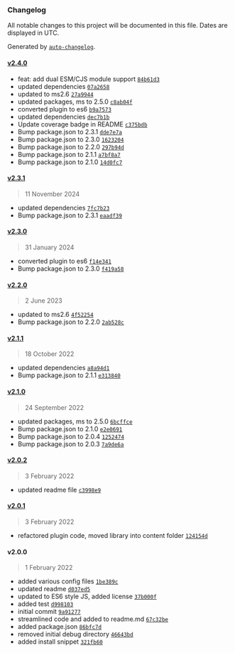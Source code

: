 ### Changelog

All notable changes to this project will be documented in this file. Dates are displayed in UTC.

Generated by [`auto-changelog`](https://github.com/CookPete/auto-changelog).

#### [v2.4.0](https://github.com/wernerglinka/metalsmith-markdown-partials/compare/v2.3.1...v2.4.0)

- feat: add dual ESM/CJS module support [`84b61d3`](https://github.com/wernerglinka/metalsmith-markdown-partials/commit/84b61d39b4d01f01066ac98719ffa15959254166)
- updated dependencies [`07a2658`](https://github.com/wernerglinka/metalsmith-markdown-partials/commit/07a2658c276ed31c5630e30dd2924b96f2267e44)
- updated to ms2.6 [`27a9944`](https://github.com/wernerglinka/metalsmith-markdown-partials/commit/27a9944d46388f558146eac1dcceb6a198cf1c68)
- updated packages, ms to 2.5.0 [`c8ab04f`](https://github.com/wernerglinka/metalsmith-markdown-partials/commit/c8ab04f15994cbf243fc4e1deaf63515d6b86a34)
- converted plugin to es6 [`b9a7573`](https://github.com/wernerglinka/metalsmith-markdown-partials/commit/b9a75738fa4c381b033016b435058d621289b551)
- updated dependencies [`dec7b1b`](https://github.com/wernerglinka/metalsmith-markdown-partials/commit/dec7b1bdfcebc1dabf4102fc39d75a4ba9e87792)
- Update coverage badge in README [`c375bdb`](https://github.com/wernerglinka/metalsmith-markdown-partials/commit/c375bdbbe899cbac465dddf19f6aaff949bcddb9)
- Bump package.json to 2.3.1 [`dde7e7a`](https://github.com/wernerglinka/metalsmith-markdown-partials/commit/dde7e7a6d65489201412638385774e4c844137bc)
- Bump package.json to 2.3.0 [`1623204`](https://github.com/wernerglinka/metalsmith-markdown-partials/commit/1623204d7b21bda03b774bdce9d480686786d7ac)
- Bump package.json to 2.2.0 [`297b94d`](https://github.com/wernerglinka/metalsmith-markdown-partials/commit/297b94d7055b0168bc08dad2f183ce70e77acf16)
- Bump package.json to 2.1.1 [`a7bf8a7`](https://github.com/wernerglinka/metalsmith-markdown-partials/commit/a7bf8a7fe34a6f2e20ab1bd393b4a1b59b21dd7d)
- Bump package.json to 2.1.0 [`14d0fc7`](https://github.com/wernerglinka/metalsmith-markdown-partials/commit/14d0fc7d31333644c2b2bde7209eb8aa8a592ecf)

#### [v2.3.1](https://github.com/wernerglinka/metalsmith-markdown-partials/compare/v2.3.0...v2.3.1)

> 11 November 2024

- updated dependencies [`7fc7b23`](https://github.com/wernerglinka/metalsmith-markdown-partials/commit/7fc7b233da4d6fb3a24584349a144f0a7b88f3db)
- Bump package.json to 2.3.1 [`eaadf39`](https://github.com/wernerglinka/metalsmith-markdown-partials/commit/eaadf391660aa1cc99697c8ecc25d1ea310358ea)

#### [v2.3.0](https://github.com/wernerglinka/metalsmith-markdown-partials/compare/v2.2.0...v2.3.0)

> 31 January 2024

- converted plugin to es6 [`f14e341`](https://github.com/wernerglinka/metalsmith-markdown-partials/commit/f14e341185f76bcc1a4954abf2f1d84931623799)
- Bump package.json to 2.3.0 [`f419a58`](https://github.com/wernerglinka/metalsmith-markdown-partials/commit/f419a58a79fbda033756f7127b44597c27b0aa4e)

#### [v2.2.0](https://github.com/wernerglinka/metalsmith-markdown-partials/compare/v2.1.1...v2.2.0)

> 2 June 2023

- updated to ms2.6 [`4f52254`](https://github.com/wernerglinka/metalsmith-markdown-partials/commit/4f52254fc276df1def382ae5981e137f260c108a)
- Bump package.json to 2.2.0 [`2ab528c`](https://github.com/wernerglinka/metalsmith-markdown-partials/commit/2ab528cefca34187a6accc11f146ac0ad8ce7686)

#### [v2.1.1](https://github.com/wernerglinka/metalsmith-markdown-partials/compare/v2.1.0...v2.1.1)

> 18 October 2022

- updated dependencies [`a8a94d1`](https://github.com/wernerglinka/metalsmith-markdown-partials/commit/a8a94d124e017ace3aebdb0f900d252713f79f12)
- Bump package.json to 2.1.1 [`e313840`](https://github.com/wernerglinka/metalsmith-markdown-partials/commit/e313840d40cf148fe5a63a79f658e85de70c4186)

#### [v2.1.0](https://github.com/wernerglinka/metalsmith-markdown-partials/compare/v2.0.2...v2.1.0)

> 24 September 2022

- updated packages, ms to 2.5.0 [`6bcffce`](https://github.com/wernerglinka/metalsmith-markdown-partials/commit/6bcffcee79a9535ad638cac873b1559e102c1d60)
- Bump package.json to 2.1.0 [`e2e0691`](https://github.com/wernerglinka/metalsmith-markdown-partials/commit/e2e0691345181406e50e4041a15f7f192b5ec0d2)
- Bump package.json to 2.0.4 [`1252474`](https://github.com/wernerglinka/metalsmith-markdown-partials/commit/125247419f2dac902c9af2bd0b06c3164bb02c35)
- Bump package.json to 2.0.3 [`7a9de6a`](https://github.com/wernerglinka/metalsmith-markdown-partials/commit/7a9de6a33828819988b14da0f65378fab5aafea9)

#### [v2.0.2](https://github.com/wernerglinka/metalsmith-markdown-partials/compare/v2.0.1...v2.0.2)

> 3 February 2022

- updated readme file [`c3998e9`](https://github.com/wernerglinka/metalsmith-markdown-partials/commit/c3998e9d5dc8ccb3cbd0bdd6114c43bdae5f212a)

#### [v2.0.1](https://github.com/wernerglinka/metalsmith-markdown-partials/compare/v2.0.0...v2.0.1)

> 3 February 2022

- refactored plugin code, moved library into content folder [`124154d`](https://github.com/wernerglinka/metalsmith-markdown-partials/commit/124154da94875adf561987dd890451d0d5f70183)

#### v2.0.0

> 1 February 2022

- added various config files [`1be389c`](https://github.com/wernerglinka/metalsmith-markdown-partials/commit/1be389cb9aedf82405c08c79cdfa866e7d3560d9)
- updated readme [`d037ed5`](https://github.com/wernerglinka/metalsmith-markdown-partials/commit/d037ed5a42f0743f28e37bc07c0a52393ad53028)
- updated to ES6 style JS, added license [`37b000f`](https://github.com/wernerglinka/metalsmith-markdown-partials/commit/37b000fa3669d928f693ec23a7ccfa629c0e7163)
- added test [`d998103`](https://github.com/wernerglinka/metalsmith-markdown-partials/commit/d998103cb57b4a35ac9224afb11f4264b56f4abe)
- initial commit [`9a91277`](https://github.com/wernerglinka/metalsmith-markdown-partials/commit/9a91277da228d9a718b2c86b012901559c95470d)
- streamlined code and added to readme.md [`67c32be`](https://github.com/wernerglinka/metalsmith-markdown-partials/commit/67c32be34771325f407b9652dc3e7760971e3574)
- added package.json [`86bfc7d`](https://github.com/wernerglinka/metalsmith-markdown-partials/commit/86bfc7d8de66be9127d612c5c5a9a79258a413f8)
- removed initial debug directory [`46643bd`](https://github.com/wernerglinka/metalsmith-markdown-partials/commit/46643bd1aa19f45a9bf1b2513b6c7683da3eff78)
- added install snippet [`321fb60`](https://github.com/wernerglinka/metalsmith-markdown-partials/commit/321fb6042240e1147b90468938911f6d8ed88f28)
